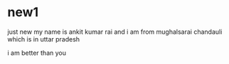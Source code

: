 # new1
just new
my name is ankit kumar rai and i am from mughalsarai chandauli which is in uttar pradesh


i am better than you
